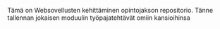 Tämä on Websovellusten kehittäminen opintojakson repositorio. Tänne tallennan jokaisen moduulin työpajatehtävät omiin kansioihinsa